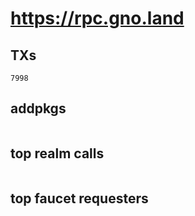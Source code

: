 # https://rpc.gno.land

## TXs
```
7998
```

## addpkgs
```
```

## top realm calls
```
```

## top faucet requesters
```
```

